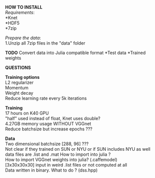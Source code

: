 **HOW TO INSTALL**  
*Requirements*:  
*Knet  
*HDF5  
*7zip  

*Prepare the data*:  
1.Unzip all 7zip files in the "data" folder  


**TODO**
Convert data into Julia compatible format
*Test data
*Trained weights



**QUESTIONS**  

**Training options**  
L2 regularizer  
Momentum  
Weight decay  
Reduce learning rate every 5k iterations  

**Training**  
17 hours on K40 GPU  
"half" used instead of float, Knet uses double?  
4.27GB memory usage WITHOUT VGGnet  
Reduce batchsize but increase epochs ???  

**Data**  
Two dimensional batchsize [288, 96] ???  
Not clear if they trained on SUN or NYU or if SUN includes NYU as well  
data files are .list and .mat How to import into julia ?  
How to import VGGnet weights into julia? (.caffemodel)  
[3x30x30x30] input in weird .list files or not computed at all  
Data written in binary. What to do ?  (dss.hpp)  

